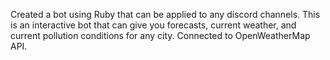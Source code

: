 Created a bot using Ruby that can be applied to any discord channels. This is an interactive bot that can give you forecasts, current weather, and current pollution conditions for any city. Connected to OpenWeatherMap API. 
